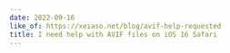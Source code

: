 ```yaml
---
date: 2022-09-16
like_of: https://xeiaso.net/blog/avif-help-requested
title: I need help with AVIF files on iOS 16 Safari
---
```

